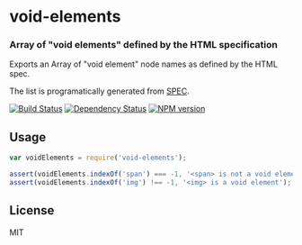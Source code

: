 void-elements
==============

### Array of "void elements" defined by the HTML specification

Exports an Array of "void element" node names as defined by the HTML spec.

The list is programatically generated from [SPEC](http://www.w3.org/html/wg/drafts/html/master/syntax.html#void-elements).

[![Build Status](https://img.shields.io/travis/hemanth/void-elements/master.svg)](https://travis-ci.org/hemanth/void-elements)
[![Dependency Status](https://img.shields.io/gemnasium/hemanth/void-elements.svg)](https://gemnasium.com/hemanth/void-elements)
[![NPM version](https://img.shields.io/npm/v/void-elements.svg)](https://www.npmjs.org/package/void-elements)

Usage
-----

```js
var voidElements = require('void-elements');

assert(voidElements.indexOf('span') === -1, '<span> is not a void element');
assert(voidElements.indexOf('img') !== -1, '<img> is a void element');
```

License
-------

MIT
